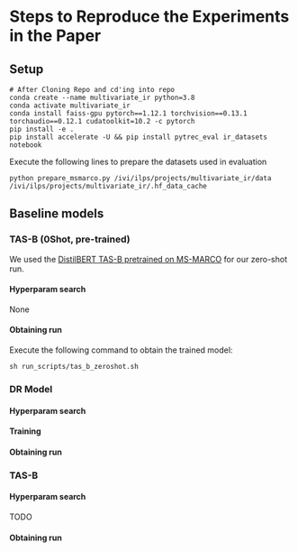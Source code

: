 # Steps to Reproduce the Experiments in the Paper

## Setup 
```
# After Cloning Repo and cd'ing into repo
conda create --name multivariate_ir python=3.8
conda activate multivariate_ir
conda install faiss-gpu pytorch==1.12.1 torchvision==0.13.1 torchaudio==0.12.1 cudatoolkit=10.2 -c pytorch
pip install -e .
pip install accelerate -U && pip install pytrec_eval ir_datasets notebook

```

Execute the following lines to prepare the datasets used in evaluation
```
python prepare_msmarco.py /ivi/ilps/projects/multivariate_ir/data /ivi/ilps/projects/multivariate_ir/.hf_data_cache
```

## Baseline models

### TAS-B (0Shot, pre-trained)

We used the [DistilBERT TAS-B pretrained on MS-MARCO](https://huggingface.co/sebastian-hofstaetter/distilbert-dot-tas_b-b256-msmarco) for 
our zero-shot run. 


#### Hyperparam search
None

#### Obtaining run
Execute the following command to obtain the trained model:

```
sh run_scripts/tas_b_zeroshot.sh
``` 


### DR Model

#### Hyperparam search

#### Training

#### Obtaining run

### TAS-B

#### Hyperparam search

TODO
#### Obtaining run




